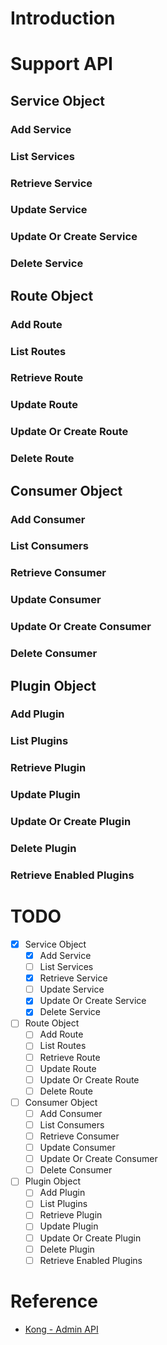 # Introduction

# Support API

## Service Object

### Add Service

### List Services

### Retrieve Service

### Update Service

### Update Or Create Service

### Delete Service


## Route Object

### Add Route

### List Routes

### Retrieve Route

### Update Route

### Update Or Create Route

### Delete Route


## Consumer Object

### Add Consumer

### List Consumers

### Retrieve Consumer

### Update Consumer

### Update Or Create Consumer

### Delete Consumer


## Plugin Object

### Add Plugin

### List Plugins

### Retrieve Plugin

### Update Plugin

### Update Or Create Plugin

### Delete Plugin

### Retrieve Enabled Plugins


# TODO
 - [x] Service Object
   - [x] Add Service
   - [ ] List Services
   - [x] Retrieve Service
   - [ ] Update Service
   - [x] Update Or Create Service
   - [x] Delete Service
 - [ ] Route Object
   - [ ]  Add Route
   - [ ]  List Routes
   - [ ]  Retrieve Route
   - [ ]  Update Route
   - [ ]  Update Or Create Route
   - [ ]  Delete Route
 - [ ] Consumer Object
   - [ ]  Add Consumer
   - [ ]  List Consumers
   - [ ]  Retrieve Consumer
   - [ ]  Update Consumer
   - [ ]  Update Or Create Consumer
   - [ ]  Delete Consumer
 - [ ] Plugin Object
   - [ ]  Add Plugin
   - [ ]  List Plugins
   - [ ]  Retrieve Plugin
   - [ ]  Update Plugin
   - [ ]  Update Or Create Plugin
   - [ ]  Delete Plugin
   - [ ]  Retrieve Enabled Plugins

# Reference
* [Kong - Admin API](https://docs.konghq.com/gateway-oss/2.3.x/admin-api/)
